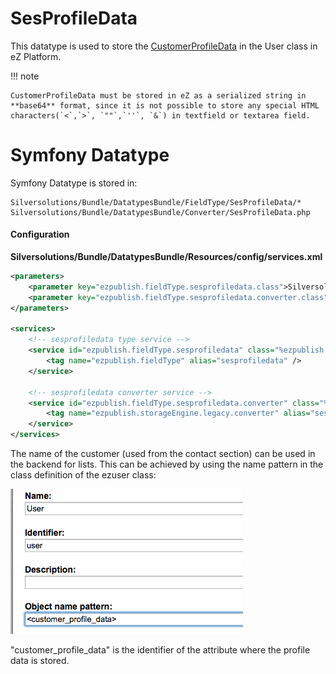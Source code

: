 # SesProfileData

This datatype is used to store the [CustomerProfileData](Customer-profile-data-model_23560898.html) in the User class in eZ Platform.

!!! note

    CustomerProfileData must be stored in eZ as a serialized string in **base64** format, since it is not possible to store any special HTML characters(`<`,`>`, `""`,`''`, `&`) in textfield or textarea field.

# Symfony Datatype

Symfony Datatype is stored in:

```
Silversolutions/Bundle/DatatypesBundle/FieldType/SesProfileData/*
Silversolutions/Bundle/DatatypesBundle/Converter/SesProfileData.php
```

#### Configuration

**Silversolutions/Bundle/DatatypesBundle/Resources/config/services.xml**

``` xml
<parameters>
    <parameter key="ezpublish.fieldType.sesprofiledata.class">Silversolutions\Bundle\DatatypesBundle\FieldType\SesProfileData\Type</parameter>
    <parameter key="ezpublish.fieldType.sesprofiledata.converter.class">Silversolutions\Bundle\DatatypesBundle\Converter\SesProfileData</parameter>
</parameters>

<services>      
    <!-- sesprofiledata type service -->
    <service id="ezpublish.fieldType.sesprofiledata" class="%ezpublish.fieldType.sesprofiledata.class%" parent="ezpublish.fieldType">
        <tag name="ezpublish.fieldType" alias="sesprofiledata" />
    </service>

    <!-- sesprofiledata converter service -->
    <service id="ezpublish.fieldType.sesprofiledata.converter" class="%ezpublish.fieldType.sesprofiledata.converter.class%">
        <tag name="ezpublish.storageEngine.legacy.converter" alias="sesprofiledata"  />
    </service>      
</services> 
```

The name of the customer (used from the contact section) can be used in the backend for lists. This can be achieved by using the name pattern in the class definition of the ezuser class:

![](../img/additional_ez_fieldtypes_7.png)

"customer\_profile\_data" is the identifier of the attribute where the profile data is stored.
